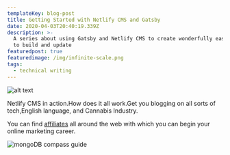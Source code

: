 ```yaml
---
templateKey: blog-post
title: Getting Started with Netlify CMS and Gatsby
date: 2020-04-03T20:40:19.339Z
description: >-
  A series about using Gatsby and Netlify CMS to create wonderfully easy sites
  to build and update
featuredpost: true
featuredimage: /img/infinite-scale.png
tags:
  - technical writing
---
```


![alt text](https://cloud.netlifyusercontent.com/assets/344dbf88-fdf9-42bb-adb4-46f01eedd629/2c71637e-d98c-4365-94fd-d6a8be08971e/js-screen-preview-opt.jpg "Logo Title Text 1")

Netlify CMS in action.How does it all work.Get you blogging on all sorts of tech,English language, and Cannabis Industry. 

You can find [affiliates](https://thcaffiliates.com/affiliate-programs/) all around the web with which you can begin your online marketing career.

![mongoDB compass guide](/img/mongodbcompassimg2.png "Helpful tips for using MongoDB Compass")